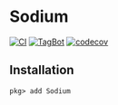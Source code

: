 # Sodium

[![CI](https://github.com/Gnimuc/Sodium.jl/actions/workflows/ci.yml/badge.svg)](https://github.com/Gnimuc/Sodium.jl/actions/workflows/ci.yml)
[![TagBot](https://github.com/Gnimuc/Sodium.jl/actions/workflows/TagBot.yml/badge.svg)](https://github.com/Gnimuc/Sodium.jl/actions/workflows/TagBot.yml)
[![codecov](https://codecov.io/gh/Gnimuc/Sodium.jl/branch/master/graph/badge.svg)](https://codecov.io/gh/Gnimuc/Sodium.jl)

## Installation
```
pkg> add Sodium
```